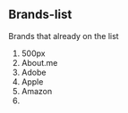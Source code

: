 ## Brands-list

Brands that already on the list

1. 500px
2. About.me
3. Adobe
4. Apple
5. Amazon
6. 


